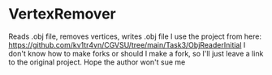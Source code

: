 # VertexRemover
Reads .obj file, removes vertices, writes .obj file
I use the project from here: https://github.com/kv1tr4vn/CGVSU/tree/main/Task3/ObjReaderInitial
I don't know how to make forks or should I make a fork, so I'll just leave a link to the original project. Hope the author won't sue me
